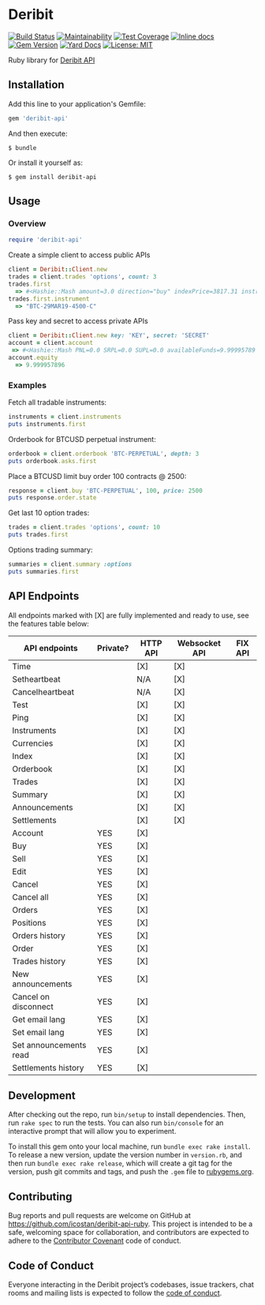 # Deribit

[![Build Status](https://travis-ci.org/icostan/deribit-api-ruby.svg?branch=master)](https://travis-ci.org/icostan/deribit-api-ruby)
[![Maintainability](https://api.codeclimate.com/v1/badges/1e100fc78c8ebaa8b4b5/maintainability)](https://codeclimate.com/github/icostan/deribit-api-ruby/maintainability)
[![Test Coverage](https://api.codeclimate.com/v1/badges/1e100fc78c8ebaa8b4b5/test_coverage)](https://codeclimate.com/github/icostan/deribit-api-ruby/test_coverage)
[![Inline docs](http://inch-ci.org/github/icostan/deribit-api-ruby.svg?branch=master)](http://inch-ci.org/github/icostan/deribit-api-ruby)
[![Gem Version](https://badge.fury.io/rb/deribit-api.svg)](https://badge.fury.io/rb/deribit-api)
[![Yard Docs](https://img.shields.io/badge/yard-docs-blue.svg)](https://www.rubydoc.info/gems/deribit-api)
[![License: MIT](https://img.shields.io/badge/license-MIT-blue.svg)](https://github.com/icostan/deribit-api-ruby/blob/master/LICENSE)

Ruby library for [Deribit API](https://docs.deribit.com)

## Installation

Add this line to your application's Gemfile:

```ruby
gem 'deribit-api'
```

And then execute:

    $ bundle

Or install it yourself as:

    $ gem install deribit-api

## Usage

### Overview

```ruby
require 'deribit-api'
```

Create a simple client to access public APIs

```ruby
client = Deribit::Client.new
trades = client.trades 'options', count: 3
trades.first
  => #<Hashie::Mash amount=3.0 direction="buy" indexPrice=3817.31 instrument="BTC-29MAR19-4500-C" iv=60.33 price=0.016 quantity=3.0 tickDirection=0 timeStamp=1551274556589 tradeId=16055937 tradeSeq=712>
trades.first.instrument
  => "BTC-29MAR19-4500-C"
```

Pass key and secret to access private APIs

```ruby
client = Deribit::Client.new key: 'KEY', secret: 'SECRET'
account = client.account
 => #<Hashie::Mash PNL=0.0 SRPL=0.0 SUPL=0.0 availableFunds=9.99995789 balance=9.99995789 currency="BTC" deltaTotal=0.0 depositAddress="2N6SU5Yjn7AfYcT89QyeeHvHyZoqTt2GLyi" equity=9.999957896 futuresPNL=0.0 futuresSRPL=0.0 futuresSUPL=0.0 initialMargin=0.0 maintenanceMargin=0.0 marginBalance=9.99995789 optionsD=0.0 optionsG=0.0 optionsPNL=0.0 optionsSRPL=0.0 optionsSUPL=0.0 optionsTh=0.0 optionsV=0.0 sessionFunding=0.0>
account.equity
  => 9.999957896
```

### Examples

Fetch all tradable instruments:

```ruby
instruments = client.instruments
puts instruments.first
```

Orderbook for BTCUSD perpetual instrument:

```ruby
orderbook = client.orderbook 'BTC-PERPETUAL', depth: 3
puts orderbook.asks.first
```

 Place a BTCUSD limit buy order 100 contracts @ 2500:

```ruby
response = client.buy 'BTC-PERPETUAL', 100, price: 2500
puts response.order.state
```

Get last 10 option trades:

```ruby
trades = client.trades 'options', count: 10
puts trades.first
```

Options trading summary:

```ruby
summaries = client.summary :options
puts summaries.first
```

## API Endpoints

All endpoints marked with [X] are fully implemented and ready to use, see the features table below:

API endpoints | Private? | HTTP API | Websocket API | FIX API |
--------------|----------|----------|---------------|---------|
Time || [X] | [X] ||
Setheartbeat || N/A | [X] ||
Cancelheartbeat || N/A | [X] ||
Test || [X] | [X] ||
Ping || [X] | [X] ||
Instruments || [X] | [X] ||
Currencies || [X] | [X] ||
Index || [X] | [X] ||
Orderbook || [X] | [X] ||
Trades || [X] | [X] ||
Summary || [X] | [X] ||
Announcements || [X] | [X] ||
Settlements || [X] | [X] ||
Account | YES | [X] ||
Buy | YES | [X] ||
Sell | YES | [X] ||
Edit | YES | [X] ||
Cancel | YES | [X] ||
Cancel all | YES | [X] ||
Orders | YES | [X] ||
Positions | YES | [X] ||
Orders history | YES | [X] ||
Order | YES | [X] ||
Trades history | YES | [X] ||
New announcements | YES | [X] ||
Cancel on disconnect | YES | [X] ||
Get email lang | YES | [X] ||
Set email lang | YES | [X] ||
Set announcements read | YES | [X] ||
Settlements history | YES | [X] ||

## Development

After checking out the repo, run `bin/setup` to install dependencies. Then, run `rake spec` to run the tests. You can also run `bin/console` for an interactive prompt that will allow you to experiment.

To install this gem onto your local machine, run `bundle exec rake install`. To release a new version, update the version number in `version.rb`, and then run `bundle exec rake release`, which will create a git tag for the version, push git commits and tags, and push the `.gem` file to [rubygems.org](https://rubygems.org).

## Contributing

Bug reports and pull requests are welcome on GitHub at https://github.com/icostan/deribit-api-ruby. This project is intended to be a safe, welcoming space for collaboration, and contributors are expected to adhere to the [Contributor Covenant](http://contributor-covenant.org) code of conduct.

## Code of Conduct

Everyone interacting in the Deribit project’s codebases, issue trackers, chat rooms and mailing lists is expected to follow the [code of conduct](https://github.com/icostan/deribit/blob/master/CODE_OF_CONDUCT.md).
